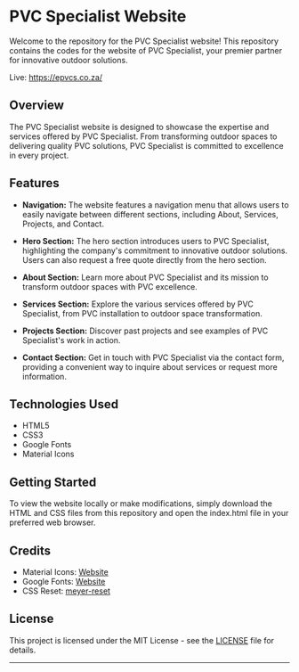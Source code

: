 # PVC Specialist Website

Welcome to the repository for the PVC Specialist website! This repository contains the codes for the website of PVC Specialist, your premier partner for innovative outdoor solutions.

Live: https://epvcs.co.za/

## Overview

The PVC Specialist website is designed to showcase the expertise and services offered by PVC Specialist. From transforming outdoor spaces to delivering quality PVC solutions, PVC Specialist is committed to excellence in every project.

## Features

- **Navigation:** The website features a navigation menu that allows users to easily navigate between different sections, including About, Services, Projects, and Contact.

- **Hero Section:** The hero section introduces users to PVC Specialist, highlighting the company's commitment to innovative outdoor solutions. Users can also request a free quote directly from the hero section.

- **About Section:** Learn more about PVC Specialist and its mission to transform outdoor spaces with PVC excellence.

- **Services Section:** Explore the various services offered by PVC Specialist, from PVC installation to outdoor space transformation.

- **Projects Section:** Discover past projects and see examples of PVC Specialist's work in action.

- **Contact Section:** Get in touch with PVC Specialist via the contact form, providing a convenient way to inquire about services or request more information.

## Technologies Used

- HTML5
- CSS3
- Google Fonts
- Material Icons

## Getting Started

To view the website locally or make modifications, simply download the HTML and CSS files from this repository and open the index.html file in your preferred web browser.

## Credits

- Material Icons: [Website](https://fonts.google.com/icons)
- Google Fonts: [Website](https://fonts.google.com/)
- CSS Reset: [meyer-reset](https://cdnjs.cloudflare.com/ajax/libs/meyer-reset/2.0/reset.min.css)

## License

This project is licensed under the MIT License - see the [LICENSE](LICENSE) file for details.

---
